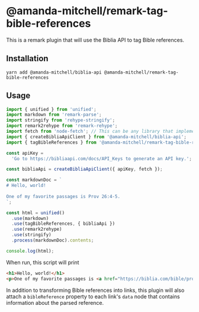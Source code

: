 # @amanda-mitchell/remark-tag-bible-references

This is a remark plugin that will use the Biblia API to tag Bible references.

## Installation

```
yarn add @amanda-mitchell/biblia-api @amanda-mitchell/remark-tag-bible-references
```

## Usage

```js
import { unified } from 'unified';
import markdown from 'remark-parse';
import stringify from 'rehype-stringify';
import remark2rehype from 'remark-rehype';
import fetch from 'node-fetch'; // This can be any library that implements the Fetch interface
import { createBibliaApiClient } from '@amanda-mitchell/biblia-api';
import { tagBibleReferences } from '@amanda-mitchell/remark-tag-bible-references';

const apiKey =
  'Go to https://bibliaapi.com/docs/API_Keys to generate an API key.';

const bibliaApi = createBibliaApiClient({ apiKey, fetch });

const markdownDoc = `
# Hello, world!
	
One of my favorite passages is Prov 26:4-5.
`;

const html = unified()
  .use(markdown)
  .use(tagBibleReferences, { bibliaApi })
  .use(remark2rehype)
  .use(stringify)
  .process(markdownDoc).contents;

console.log(html);
```

When run, this script will print

<!-- prettier-ignore -->
```html
<h1>Hello, world!</h1>
<p>One of my favorite passages is <a href="https://biblia.com/bible/proverbs/26/4-5">Prov 26:4-5</a>.</p>
```

In addition to transforming Bible references into links, this plugin will also attach a `bibleReference` property to each link's `data` node that contains information about the parsed reference.
